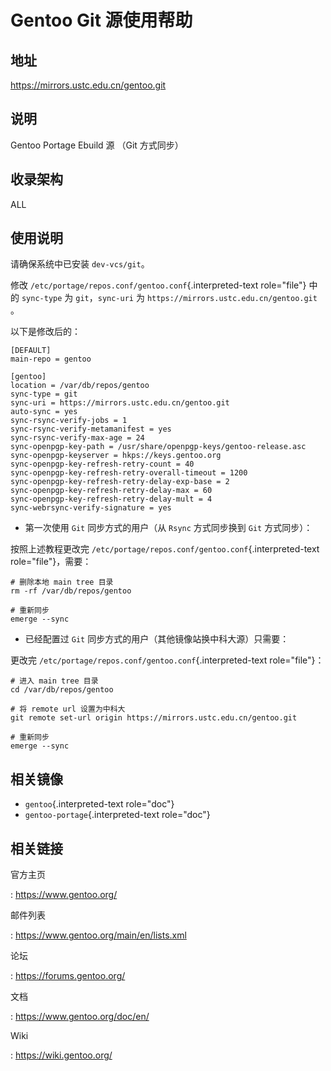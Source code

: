 # Gentoo Git 源使用帮助

## 地址

<https://mirrors.ustc.edu.cn/gentoo.git>

## 说明

Gentoo Portage Ebuild 源 （Git 方式同步）

## 收录架构

ALL

## 使用说明

请确保系统中已安装 `dev-vcs/git`。

修改 `/etc/portage/repos.conf/gentoo.conf`{.interpreted-text
role="file"} 中的 `sync-type` 为 `git`，`sync-uri` 为
`https://mirrors.ustc.edu.cn/gentoo.git` 。

以下是修改后的：

    [DEFAULT]
    main-repo = gentoo

    [gentoo]
    location = /var/db/repos/gentoo
    sync-type = git
    sync-uri = https://mirrors.ustc.edu.cn/gentoo.git
    auto-sync = yes
    sync-rsync-verify-jobs = 1
    sync-rsync-verify-metamanifest = yes
    sync-rsync-verify-max-age = 24
    sync-openpgp-key-path = /usr/share/openpgp-keys/gentoo-release.asc
    sync-openpgp-keyserver = hkps://keys.gentoo.org
    sync-openpgp-key-refresh-retry-count = 40
    sync-openpgp-key-refresh-retry-overall-timeout = 1200
    sync-openpgp-key-refresh-retry-delay-exp-base = 2
    sync-openpgp-key-refresh-retry-delay-max = 60
    sync-openpgp-key-refresh-retry-delay-mult = 4
    sync-webrsync-verify-signature = yes

-   第一次使用 `Git` 同步方式的用户（从 `Rsync` 方式同步换到 `Git`
    方式同步）：

按照上述教程更改完
`/etc/portage/repos.conf/gentoo.conf`{.interpreted-text
role="file"}，需要：

    # 删除本地 main tree 目录
    rm -rf /var/db/repos/gentoo

    # 重新同步
    emerge --sync

-   已经配置过 `Git` 同步方式的用户（其他镜像站换中科大源）只需要：

更改完 `/etc/portage/repos.conf/gentoo.conf`{.interpreted-text
role="file"}：

    # 进入 main tree 目录
    cd /var/db/repos/gentoo

    # 将 remote url 设置为中科大
    git remote set-url origin https://mirrors.ustc.edu.cn/gentoo.git

    # 重新同步
    emerge --sync

## 相关镜像

-   `gentoo`{.interpreted-text role="doc"}
-   `gentoo-portage`{.interpreted-text role="doc"}

## 相关链接

官方主页

:   <https://www.gentoo.org/>

邮件列表

:   <https://www.gentoo.org/main/en/lists.xml>

论坛

:   <https://forums.gentoo.org/>

文档

:   <https://www.gentoo.org/doc/en/>

Wiki

:   <https://wiki.gentoo.org/>
